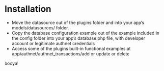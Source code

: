 # Installation
- Move the datasource out of the plugins folder and into your app’s models/datasources/ folder.
- Copy the database configuration example out of the example included in the config folder into your app’s database.php file, with developer account or legitimate authnet credentials
- Access some of the plugins built-in functional examples at app/authnet/authnet_transactions/add or update or delete

booya!